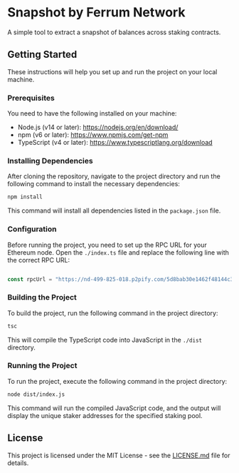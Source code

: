 Snapshot by Ferrum Network
=============

A simple tool to extract a snapshot of balances across staking contracts.

Getting Started
---------------

These instructions will help you set up and run the project on your local machine.

### Prerequisites

You need to have the following installed on your machine:

-   Node.js (v14 or later): <https://nodejs.org/en/download/>
-   npm (v6 or later): <https://www.npmjs.com/get-npm>
-   TypeScript (v4 or later): <https://www.typescriptlang.org/download>

### Installing Dependencies

After cloning the repository, navigate to the project directory and run the following command to install the necessary dependencies:


```bash
npm install
```

This command will install all dependencies listed in the `package.json` file.

### Configuration

Before running the project, you need to set up the RPC URL for your Ethereum node. Open the `./index.ts` file and replace the following line with the correct RPC URL:

```javascript

const rpcUrl = "https://nd-499-825-018.p2pify.com/5d8bab30e1462f48144c36f18d2ee958";
```

### Building the Project

To build the project, run the following command in the project directory:

```bash
tsc
```

This will compile the TypeScript code into JavaScript in the `./dist` directory.

### Running the Project

To run the project, execute the following command in the project directory:

```bash
node dist/index.js
```

This command will run the compiled JavaScript code, and the output will display the unique staker addresses for the specified staking pool.

License
-------

This project is licensed under the MIT License - see the [LICENSE.md](./LICENSE) file for details.